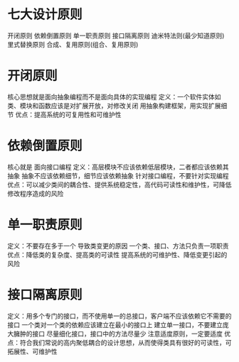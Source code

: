 # 七大设计原则
开闭原则
依赖倒置原则
单一职责原则
接口隔离原则
迪米特法则(最少知道原则)
里式替换原则
合成、复用原则(组合、复用原则)

# 开闭原则
 核心思想就是面向抽象编程而不是面向具体的实现编程
 定义：一个软件实体如类、模块和函数应该是对扩展开放，对修改关闭
 用抽象构建框架，用实现扩展细节
 优点：提高系统的可复用性和可维护性
 
# 依赖倒置原则
 核心就是 面向接口编程
 定义：高层模块不应该依赖低层模块，二者都应该依赖其抽象
 抽象不应该依赖细节，细节应该依赖抽象
 针对接口编程，不要针对实现编程
 优点：可以减少类间的耦合性、提供系统稳定性，高代码可读性和维护性，可降低修改程序造成的风险
 
 # 单一职责原则
  定义：不要存在多于一个 导致类变更的原因
  一个类、接口、方法只负责一项职责
  优点：降低类的复杂度、提高类的可读性
  提高系统的可维护性、降低变更引起的风险

# 接口隔离原则
   定义：用多个专门的接口，而不使用单一的总接口，客户端不应该依赖它不需要的接口
   一个类对一个类的依赖应该建立在最小的接口上
   建立单一接口，不要建立庞大臃肿的接口
   尽量细化接口，接口中的方法尽量少
   注意适度原则，一定要适度
   优点：符合我们常说的高内聚低耦合的设计思想，从而使得类具有很好的可读性，可拓展性、可维护性